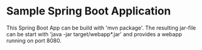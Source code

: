 # Sample Spring Boot Application #
This Spring Boot App can be build with 'mvn package'. The resulting jar-file can be start with 'java -jar target/webapp*.jar' and provides a webapp running on port 8080.
